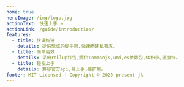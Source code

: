 ```yaml
---
home: true
heroImage: /img/logo.jpg
actionText: 快速上手 →
actionLink: /guide/introduction/
features:
  - title: 快读构建
    details: 提供现成的脚手架,快速搭建私有库。
  - title: 简单高效
    details: 采用rollup打包,提供commonjs,umd,es依赖包,体积小,速度快。
  - title: 轻松上手
    details: 兼容官方api,易上手,易扩展。
footer: MIT Licensed | Copyright © 2020-present jk
---
```

